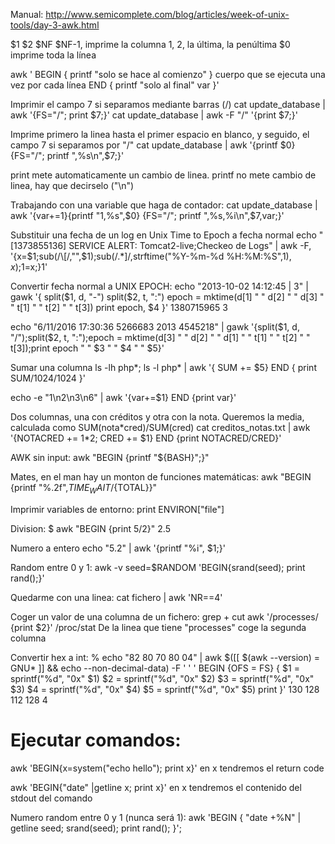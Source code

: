 Manual: http://www.semicomplete.com/blog/articles/week-of-unix-tools/day-3-awk.html

$1 $2 $NF $NF-1, imprime la columna 1, 2, la última, la penúltima
$0 imprime toda la línea

awk '
BEGIN { printf "solo se hace al comienzo" }
cuerpo que se ejecuta una vez por cada línea
END { printf "solo al final" var }'


Imprimir el campo 7 si separamos mediante barras (/)
cat update_database  | awk '{FS="/"; print $7;}'
cat update_database  | awk -F "/" '{print $7;}'

Imprime primero la linea hasta el primer espacio en blanco, y seguido, el campo 7 si separamos por "/"
cat update_database  | awk '{printf $0} {FS="/"; printf ",%s\n",$7;}'

print mete automaticamente un cambio de linea.
printf no mete cambio de linea, hay que decirselo ("\n")


Trabajando con una variable que haga de contador:
cat update_database  | awk '{var+=1}{printf "1,%s",$0} {FS="/"; printf ",%s,%i\n",$7,var;}'


Substituir una fecha de un log en Unix Time to Epoch a fecha normal
echo "[1373855136] SERVICE ALERT: Tomcat2-live;Checkeo de Logs" | awk -F, '{x=$1;sub(/\[/,"",$1);sub(/.*]/,strftime("%Y-%m-%d %H:%M:%S",$1),x);$1=x;}1'


Convertir fecha normal a UNIX EPOCH:
echo "2013-10-02 14:12:45 | 3" | gawk '{
split($1, d, "-")
split($2, t, ":")
epoch = mktime(d[1] " " d[2] " " d[3] " " t[1] " " t[2] " " t[3])
print epoch, $4
}'
1380715965 3


echo "6/11/2016 17:30:36 5266683 2013 4545218" | gawk '{split($1, d, "/");split($2, t, ":");epoch = mktime(d[3] " " d[2] " " d[1] " " t[1] " " t[2] " " t[3]);print epoch " " $3 " " $4 " " $5}'


Sumar una columna
ls -lh php*; ls -l php* | awk '{ SUM += $5} END { print SUM/1024/1024 }'

echo -e "1\n2\n3\n6" | awk '{var+=$1} END {print var}'


Dos columnas, una con créditos y otra con la nota. Queremos la media, calculada como SUM(nota*cred)/SUM(cred)
cat creditos_notas.txt | awk '{NOTACRED += $1*$2; CRED += $1} END {print NOTACRED/CRED}'


AWK sin input:
awk "BEGIN {printf \"${BASH}\";}"


Mates, en el man hay un monton de funciones matemáticas: 
awk "BEGIN {printf \"%.2f\",${TIME_WAIT}/${TOTAL}}"


Imprimir variables de entorno:
print ENVIRON["file"]


Division:
$ awk "BEGIN {print 5/2}"
2.5

Numero a entero
echo "5.2" | awk '{printf "%i", $1;}'


Random entre 0 y 1:
awk -v seed=$RANDOM 'BEGIN{srand(seed); print rand();}'


Quedarme con una linea:
cat fichero | awk 'NR==4'


Coger un valor de una columna de un fichero: grep + cut
awk '/processes/ {print $2}' /proc/stat
  De la linea que tiene "processes" coge la segunda columna


Convertir hex a int:
% echo "82 80 70 80 04" | awk $([[ $(awk --version) = GNU* ]] && echo --non-decimal-data) -F ' ' '
    BEGIN {OFS = FS}
    {
        $1 = sprintf("%d", "0x" $1)
        $2 = sprintf("%d", "0x" $2)
        $3 = sprintf("%d", "0x" $3)
        $4 = sprintf("%d", "0x" $4)
        $5 = sprintf("%d", "0x" $5)
        print
    }'
130 128 112 128 4



# Ejecutar comandos:
awk 'BEGIN{x=system("echo hello"); print x}'
  en x tendremos el return code

awk 'BEGIN{"date" |getline x; print x}'
  en x tendremos el contenido del stdout del comando


Numero random entre 0 y 1 (nunca será 1):
awk 'BEGIN { "date +%N" | getline seed; srand(seed); print rand(); }';
